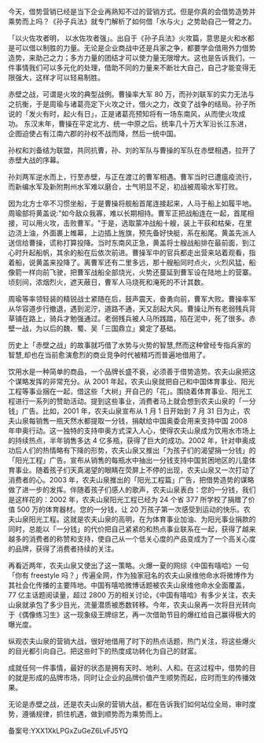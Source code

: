 今天，借势营销已经是当下企业再熟知不过的营销方式。但是你真的会借势造势并乘势而上吗？《孙子兵法》就专门解析了如何借「水与火」之势助自己一臂之力。

「以火佐攻者明， 以水佐攻者强」。出自于《孙子兵法》火攻篇，意思是火和水都是可以借以制胜的力量。无论是企业商战中还是兵家之争，都要学会借用外力借势造势，来助己之力；多方力量的团结才可以使力量无限增大。这也是告诉我们，一件事情我们可以多元化的处理，借助不同的力量来不断壮大自己，自己才能变得无限强大，这样才可以轻易制胜。

赤壁之战，可谓是火攻的典型战例。曹操率大军 80 万，而孙刘联军的实力无法与之抗衡，于是周瑜与诸葛亮定下火攻之计，借火之力，改变了战争的结局。孙子所说的「发火有时，起火有日」，正是诸葛亮预知将有一场东南风，从而使火攻成功。 东汉末年，曹操在平定北方、统一中原之后。统率几十万大军沿长江东进，企图迫使占有江南六郡的孙权不战而降，然后一统中国。

孙权和刘备结为联盟，共同抗曹，孙、刘的军队与曹操的军队在赤壁相遇，拉开了赤壁大战的序幕。

孙刘两军逆水而上，行至赤壁，与正在渡江的曹军相遇。曹军当时已遭瘟疫流行，而新编水军及新附荆州水军难以磨合，士气明显不足，初战被周瑜水军打败。

因为北方士卒不习惯坐船，于是曹操将舰船首尾连接起来，人马于船上如履平地。周瑜部将黄盖说:"如今敌众我寡，难以长期相持。曹军正把战船连在一起，首尾相接，可以用火攻，击败曹军。"于是，选取蒙冲战船十艘，装上干荻和枯柴，在里边浇上油，外面裹上帷幕，上边插上旌旗，预先备好快艇，系在船尾。黄盖先派人送信给曹操，谎称打算投降。当时东南风正急，黄盖将士艘战船排在最前面，到江心时升起船帆，其余的船在后依次前进。曹操军中的官兵都走出营来站着观看，指着船，说黄盖来投降了。离曹军还有二里多远，那十艘船同时点火，火烈风猛，船像箭一样向前飞驶，把曹军战船全部烧光，火势还蔓延到曹军设在陆地上的营寨。顷刻间，浓烟烈火，遮天蔽日，曹军人马烧死和淹死的不计其数。

周瑜等率领轻装的精锐战士紧随在后，鼓声震天，奋勇向前，曹军大败。曹操率军从华容道步行撤退，遇到泥泞，道路不通，天又刮起大风。曹操让所有老弱残兵背草铺在路上，骑兵才勉强通过。老弱残兵被人马所践踏，陷在泥中，死了很多。赤壁一战，为以后的魏、蜀、吴「三国鼎立」奠定了基础。

历史上「赤壁之战」的故事就巧借了水势与火势的智慧,然而这种曾经专指兵家的智慧,却也在当前愈演愈烈的商业竞争时代被精巧而普遍地借用了。

饮用水是一种简单的商品，一个品牌长盛不衰，必须善于借势造势。农夫山泉把这个谋略发挥的非常充分。从 2001 年起，农夫山泉就把自己和中国体育事业、阳光工程等事业捆在一起，借这些「大树」开自己的「花」。围绕着体育事业、阳光工程进行一系列的赞助活动。提到这些事业，消费者马上就会想到农夫山泉的「一分钱」广告。比如，2001 年，农夫山泉宣布从 1 月 1 日开始到 7 月 31 日为止，农夫山泉每销售一瓶天然水都提取一分钱，捐献给中国奥委会用来支持中国 2008 年申奥行动。这一独特的支持申奥方式深入人心，使得农夫山泉成为饮用水市场上的持续热点，半年销售多达 4 亿多瓶，获得了巨大的成功。2002 年，针对申奥成功后人们的热情略有下降的形势，农夫山泉又推出「为孩子们的渴望捐一分钱」的「阳光工程」广告。宣布从销售的每瓶水中抽出一分钱支持中国贫困地区的儿童体育事业。随着孩子们天真渴望的眼睛在荧屏上不停的出现，农夫山泉又一次打动了消费者的心。2003 年，农夫山泉推出的「阳光工程篇」广告，把借势造势的谋略做了进一步的发挥。伴随着孩子们感人的歌声，农夫山泉表白：您的一分钱，我们是这样花的：2002 年，农夫山泉阳光工程已经为 24 个省 377 所学校了捐赠了价值 500 万的体育器材。您的一分钱，让 20 万孩子第一次感受到运动的快乐。农夫山泉阳光工程。这就是农夫山泉的高明，在为体育事业加油、为阳光事业捐款的同时，总能以「一分钱」的代价把自己紧紧的和热点事业联系在一起，获得了越来越多的消费者的称赞和支持，使自己从一个低关心度的产品变成为了一个高关心度的品牌，获得了消费者持续的关注。

再看近两年，农夫山泉又使出了这一策略。火爆一夏的网综《中国有嘻哈》一句「你有 freestyle 吗？」传遍全网，作为独家冠名的农夫山泉维他命水将微博作为其社会化传播的主要阵地。中国有嘻哈微博话题被农夫山泉维他命水全面覆盖，77 亿主话题阅读量，超过 2800 万的相关讨论，《中国有嘻哈》有多少关注，农夫山泉就承包了多少目光，流量潜质被悉数转移。今年，农夫山泉再一次将目光转向于《偶像练习生》这一现象级王牌综艺，再一次借助节目的爆红给自己赢得极大的曝光度。

纵观农夫山泉的营销大战，很好地借用了时下的热点话题，热门关注，将这些爆火的目光都引向自己。把这些时下的热度成功转化为自己的财富。

成就任何一件事情，最好的状态是拥有天时、地利、人和。在这过程中，借势的目的就是形成的品牌市场，同时让企业的品牌价值产生顺势而起，应时而生的传播效果。

无论是赤壁之战，还是农夫山泉的营销大战，都在告诉我们如何站位全局，审时度势，遵循规律，抓住机遇，做到顺势而为乘势而上。

备案号:YXX1XkLPGxZuGeZ6LvFJ5YQ